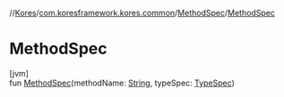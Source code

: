 //[Kores](../../../index.md)/[com.koresframework.kores.common](../index.md)/[MethodSpec](index.md)/[MethodSpec](-method-spec.md)

# MethodSpec

[jvm]\
fun [MethodSpec](-method-spec.md)(methodName: [String](https://kotlinlang.org/api/latest/jvm/stdlib/kotlin/-string/index.html), typeSpec: [TypeSpec](../../com.koresframework.kores.base/-type-spec/index.md))
